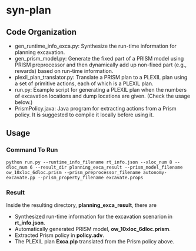# syn-plan

## Code Organization
   * gen_runtime_info_exca.py: Synthesize the run-time information for planning excavation.
   * gen_prism_model.py: Generate the fixed part of a PRISM model using PRISM preprocessor and then dynamically add up non-fixed part (e.g., rewards) based on run-time information.
   * plexil_plan_translator.py: Translate a PRISM plan to a PLEXIL plan using a set of primitive actions, each of which is a PLEXIL plan.
   * run.py: Example script for generating a PLEXIL plan when the numbers of excavation locations and dump locations are given. (Check the usage below.)
   * PrismPolicy.java: Java program for extracting actions from a Prism policy. It is suggested to compile it locally before using it.

## Usage
### Command To Run
`python run.py --runtime_info_filename rt_info.json --xloc_num 8 --dloc_num 6 --result_dir planning_exca_result --prism_model_filename ow_10xloc_6dloc.prism --prism_preprocessor_filename autonomy-excavate.pp --prism_property_filename excavate.props`
### Result
Inside the resulting directory, **planning_exca_result**, there are
   * Synthesized run-time information for the excavation scenarion in **rt_info.json**.
   * Automatically generated PRISM model, **ow_10xloc_6dloc.prism**.
   * Extracted Prism policy in **policy.adv**.
   * The PLEXIL plan **Exca.plp** translated from the Prism policy above.

